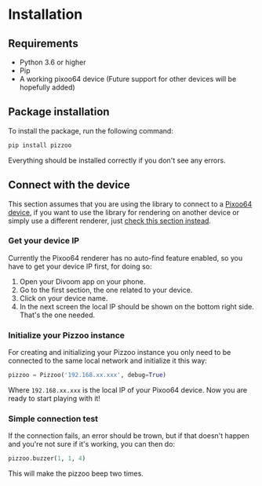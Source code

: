 # Installation

## Requirements

- Python 3.6 or higher
- Pip
- A working pixoo64 device (Future support for other devices will be hopefully added)

## Package installation

To install the package, run the following command:
```bash
pip install pizzoo
```
Everything should be installed correctly if you don't see any errors.

## Connect with the device

This section assumes that you are using the library to connect to a [Pixoo64 device](https://divoom.com/es/products/pixoo-64), if you want to use the library for rendering on another device or simply use a different renderer, just [check this section instead]().

### Get your device IP
Currently the Pixoo64 renderer has no auto-find feature enabled, so you have to get your device IP first, for doing so:
1. Open your Divoom app on your phone.
2. Go to the first section, the one related to your device.
3. Click on your device name.
4. In the next screen the local IP should be shown on the bottom right side. That's the one needed.

### Initialize your Pizzoo instance
For creating and initializing your Pizzoo instance you only need to be connected to the same local network and initialize it this way:
```python
pizzoo = Pizzoo('192.168.xx.xxx', debug=True)
```
Where `192.168.xx.xxx` is the local IP of your Pixoo64 device. Now you are ready to start playing with it!

### Simple connection test
If the connection fails, an error should be trown, but if that doesn't happen and you're not sure if it's working, you can then do:
```python
pizzoo.buzzer(1, 1, 4)
```
This will make the pizzoo beep two times.
